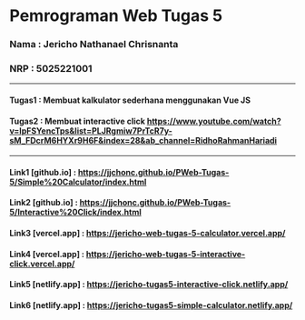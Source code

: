 # Pemrograman Web Tugas 5
### Nama : Jericho Nathanael Chrisnanta
### NRP  : 5025221001

---
#### Tugas1 : Membuat kalkulator sederhana menggunakan Vue JS
#### Tugas2 : Membuat interactive click https://www.youtube.com/watch?v=lpFSYencTps&list=PLJRgmiw7PrTcR7y-sM_FDcrM6HYXr9H6F&index=28&ab_channel=RidhoRahmanHariadi
---
#### Link1 [github.io]   : https://jjchonc.github.io/PWeb-Tugas-5/Simple%20Calculator/index.html
#### Link2 [github.io]   : https://jjchonc.github.io/PWeb-Tugas-5/Interactive%20Click/index.html
#### Link3 [vercel.app]  : https://jericho-web-tugas-5-calculator.vercel.app/
#### Link4 [vercel.app]  : https://jericho-web-tugas-5-interactive-click.vercel.app/
#### Link5 [netlify.app] : https://jericho-tugas5-interactive-click.netlify.app/
#### Link6 [netlify.app] : https://jericho-tugas5-simple-calculator.netlify.app/
